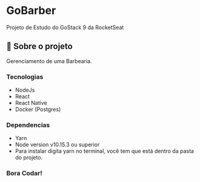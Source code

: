 # GoBarber
Projeto de Estudo do GoStack 9 da RocketSeat

## :rocket: Sobre o projeto

Gerenciamento de uma Barbearia.

### Tecnologias
- NodeJs
- React
- React Native
- Docker (Postgres)

### Dependencias
- Yarn
- Node version v10.15.3 ou superior
- Para instalar digita yarn no terminal, você tem que está dentro da pasta do projeto.

### Bora Codar!
